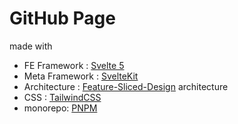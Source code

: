 # GitHub Page

made with 
- FE Framework : [Svelte 5](https://svelte.dev/)
- Meta Framework : [SvelteKit](https://svelte.dev/docs/kit/introduction)
- Architecture : [Feature-Sliced-Design](https://feature-sliced.design/) architecture
- CSS : [TailwindCSS](https://tailwindcss.com/)
- monorepo: [PNPM](https://pnpm.io/)


